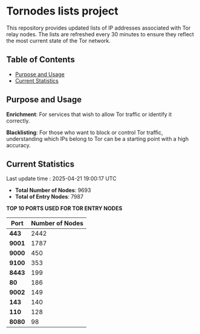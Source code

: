 # Tornodes lists project

This repository provides updated lists of IP addresses associated with Tor relay nodes. The lists are refreshed every 30 minutes to ensure they reflect the most current state of the Tor network.

## Table of Contents

- [Purpose and Usage](#purpose-and-usage)
- [Current Statistics](#current-statistics)


## Purpose and Usage

**Enrichment**: For services that wish to allow Tor traffic or identify it correctly.

**Blacklisting**: For those who want to block or control Tor traffic, understanding which IPs belong to Tor can be a starting point with a high accuracy.

## Current Statistics

Last update time : 2025-04-21 19:00:17 UTC

- **Total Number of Nodes**: 9693
- **Total of Entry Nodes**: 7987

**TOP 10 PORTS USED FOR TOR ENTRY NODES**

| **Port** | **Number of Nodes** |
|------|-----------------|
| **443**   | 2442  |
| **9001**   | 1787  |
| **9000**   | 450  |
| **9100**   | 353  |
| **8443**   | 199  |
| **80**   | 186  |
| **9002**   | 149  |
| **143**   | 140  |
| **110**   | 128  |
| **8080**   | 98  |

